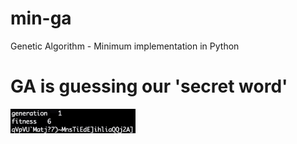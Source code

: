 # min-ga
Genetic Algorithm - Minimum implementation in Python

# GA is guessing our 'secret word'

<img src="min-ga.gif" width="200"/>
